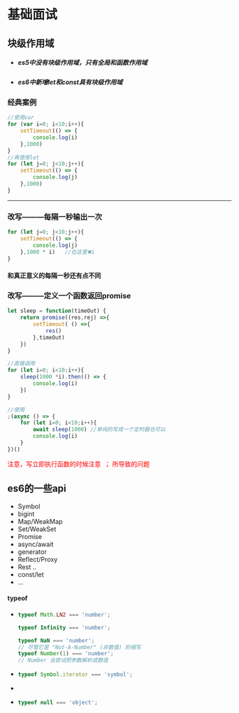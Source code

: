 # 基础面试

## 块级作用域

* ##### es5中没有块级作用域，只有全局和函数作用域

* ##### es6中新增let和const具有块级作用域

### 经典案例

```js
//使用var
for (var i=0; i<10;i++){
    setTimeout(() => {
        console.log(i)
    },1000)
}
//再使用let
for (let j=0; j<10;j++){
    setTimeout(() => {
        console.log(j)
    },1000)
}
```

-------------------

### 改写———每隔一秒输出一次

```js
for (let j=0; j<10;j++){
    setTimeout(() => {
        console.log(j)
    },1000 * i)   //在这里✖i
}
```

#### 和真正意义的每隔一秒还有点不同

### 改写———定义一个函数返回promise

``` js
let sleep = function(timeOut) {
    return promise((res,rej) =>{
        setTimeout( () =>{
            res()
        },timeOut)
    })
}

//直接调用
for (let i=0; i<10;i++){
    sleep(1000 *i).then(() => {
        console.log(i)
    })
}

//使用
;(async () => {
    for (let i=0; i<10;i++){
        await sleep(1000) //单纯的写成一个定时器也可以
        console.log(i)
    }
})()
```

<font color='red'>注意，写立即执行函数的时候注意  ； 所导致的问题</font>

## es6的一些api

* Symbol
* bigint
* Map/WeakMap
* Set/WeakSet
* Promise
* async/await
* generator
* Reflect/Proxy
* Rest ..
* const/let
* ...

#### typeof

* ```js
  typeof Math.LN2 === 'number';
  
  typeof Infinity === 'number';
  
  typeof NaN === 'number'; 
  // 尽管它是 "Not-A-Number" (非数值) 的缩写
  typeof Number(1) === 'number'; 
  // Number 会尝试把参数解析成数值
  ```

* ```js
  typeof Symbol.iterator === 'symbol';
  ```

* 
  
* ```js
  typeof null === 'object';
  ```

